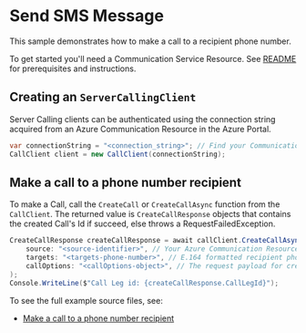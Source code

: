 # Send SMS Message

This sample demonstrates how to make a call to a recipient phone number.

To get started you'll need a Communication Service Resource.  See [README][README] for prerequisites and instructions.

## Creating an `ServerCallingClient`

Server Calling clients can be authenticated using the connection string acquired from an Azure Communication Resource in the Azure Portal.

```C# Snippet:Azure_Communication_ServerCalling_Tests_Samples_CreateServerCallingClient
var connectionString = "<connection_string>"; // Find your Communication Services resource in the Azure portal
CallClient client = new CallClient(connectionString);
```

## Make a call to a phone number recipient

To make a Call, call the `CreateCall` or `CreateCallAsync` function from the `CallClient`. The returned value is `CreateCallResponse` objects that contains the created Call's Id if succeed, else throws a RequestFailedException.

```C# Snippet:Azure_Communication_Call_Tests_CreateCallAsync
CreateCallResponse createCallResponse = await callClient.CreateCallAsync(
    source: "<source-identifier>", // Your Azure Communication Resource Guid Id used to make a Call
    targets: "<targets-phone-number>", // E.164 formatted recipient phone number
    callOptions: "<callOptions-object>", // The request payload for creating a call.
);
Console.WriteLine($"Call Leg id: {createCallResponse.CallLegId}");
```

To see the full example source files, see:

* [Make a call to a phone number recipient](Sample1_CallClient.cs)

[README]: https://github.com/Azure/azure-sdk-for-net/blob/master/sdk/communication/Azure.Communication.Calling.Server/README.md#getting-started
